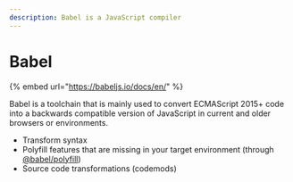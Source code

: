 ```yaml
---
description: Babel is a JavaScript compiler
---
```


# Babel

{% embed url="https://babeljs.io/docs/en/" %}

Babel is a toolchain that is mainly used to convert ECMAScript 2015+ code into a backwards compatible version of JavaScript in current and older browsers or environments.

* Transform syntax
* Polyfill features that are missing in your target environment \(through [@babel/polyfill](https://babeljs.io/docs/en/babel-polyfill)\)
* Source code transformations \(codemods\)



